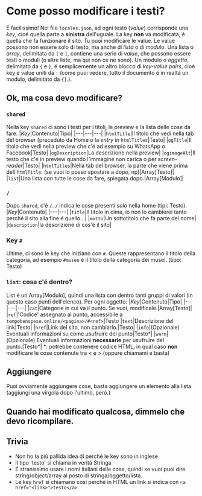 # Come posso modificare i testi?
É facilissimo! Nel file `locales.json`, ad ogni testo (_value_) corrisponde una _key_, cioé quella parte a **sinistra** dell'uguale.
La key **non** va modificata, é quella che fa funzionare il sito.
Tu puoi modificare le value.
Le value possono non essere solo di testo, ma anche di _lista_ o di _modulo_.
Una lista o _array_, delimitata da `[` e `]`, contiene una serie di _value_, che possono essere testi o moduli (o altre liste, ma qui non ce ne sono).
Un modulo o _oggetto_, delimitato da `{` e `}`, é semplicemente un altro blocco di _key-value pairs_, cioé key e value uniti da `:` (come puoi vedere, tutto il documento é in realtá un modulo, delimitato da `{}`.).
## Ok, ma cosa devo modificare?
### `shared`
Nella key `shared` ci sono i testi per i titoli, le preview e la lista delle cose da fare.
|_Key_|Contenuto|Tipo|
|---|---|---|
|`htmlTitle`|Il titolo che vedi nella tab del browser (preceduto da Home o la _entry_ in `htmlTitles`|Testo|
|`ogTitle`|Il titolo che vedi nella preview che c'é ad esempio su WhatsApp o Facebook|Testo|
|`ogDescription`|La descrizione nella preview|
|`ogimageAlt`|Il testo che c'é in preview quando l'immagine non carica o per _screen-reader_|Testo|
|`htmlTitles`|Nella tab del browser, la parte che viene prima dell'`htmlTitle`. (se vuoi lo posso spostare a dopo, np)|Array[Testo]|
|`list`|Una lista con tutte le cose da fare, spiegata dopo.|Array[Modulo]|
### `/`
Dopo `shared`, c'é `/`. `/` indica le cose presenti _solo_ nella home (tipi: Testo).
|_Key_|Contenuto|
|---|---|
|`title`|Il titolo in cima, io non lo cambierei tanto perché il sito alla fine é quello...|
|`motto`|Un sottotitolo che fa parte del nome|
|`description`|la descrizione di cos'é il sito|
### Key `#`
Ultime, ci sono le key che iniziano con `#`. Queste rappresentano il titolo della categoria, ad esempio `#museo` é il titolo della categoria dei musei. (tipo: Testo)
### `list`: cosa c'é dentro?
List é un Array[Modulo], quindi una lista con dentro tanti gruppi di valori (in questo caso punti dell'elenco).
Per ogni oggetto:
|_Key_|Contenuto|Tipo|
|---|---|---|
|`cat`|Categorie in cui va il punto. Se vuoi, modificale.|Array[Testo]|
|`ref`|'Codice' assegnato al punto, accessibile a `tempobenspeso.online/<pagina>/#<ref>`|Testo
|`text`|Descrizione del link|Testo|
|`href`|Link del sito, non cambiarlo.|Testo|
|`info`|(Opzionale) Eventuali informazioni su come usufruire del punto|Testo\*|
|`warn`|(Opzionale) Eventuali informazioni **necessarie** per usufruire del punto.|Testo\*|
\*: potrebbe contenere codice HTML, in qual caso **non** modificare le cose contenute tra &lt; e &gt; (oppure chiamami e basta)
## Aggiungere
Puoi ovviamente aggiungere cose, basta aggiungere un elemento alla lista (aggiungi una virgola dopo l'ultimo, peró.)
## Quando hai modificato qualcosa, dimmelo che devo ricompilare.
## Trivia
- Non ho la piú pallida idea di perché le key sono in inglese
- Il tipo 'testo' si chiama in veritá Stringa
- É stranissimo usare i nomi italiani delle cose, quindi se vuoi puoi dire string/object/array al posto di stringa/oggetto/lista.
- Le key `href` si chiamano cosí perché in HTML un link si indica con `<a href="<link>">testo</a>`